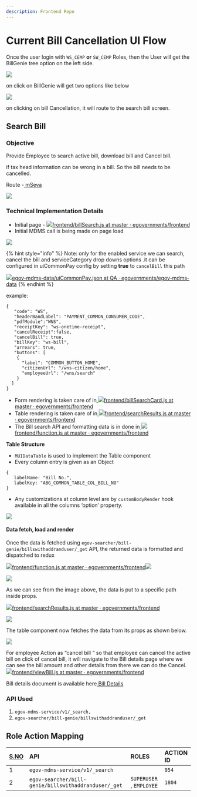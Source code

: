 ```yaml
---
description: Frontend Repo
---
```


# Current Bill Cancellation UI Flow

Once the user login with `WS_CEMP` **or** `SW_CEMP` Roles, then the User will get the BillGenie tree option on the left side.

![](../../../.gitbook/assets/image%20%28157%29.png)

on click on BillGenie will get two options like below

![](../../../.gitbook/assets/image%20%28136%29.png)

on clicking on bill Cancellation, it will route to the search bill screen.

## **Search Bill**

### **Objective**

Provide Employee to search active bill, download bill and Cancel bill.

if tax head information can be wrong in a bill. So the bill needs to be cancelled.

Route -[ mSeva](https://qa.digit.org/employee/bills/billSearch)

![](../../../.gitbook/assets/image%20%28221%29.png)

### Technical Implementation Details

*  Initial page - [![](https://github.com/fluidicon.png)frontend/billSearch.js at master · egovernments/frontend](https://github.com/egovernments/frontend/blob/master/web/rainmaker/dev-packages/egov-abg-dev/src/ui-config/screens/specs/bills/billSearch.js)
* Initial MDMS call is being made on page load

![](../../../.gitbook/assets/image%20%28230%29.png)

{% hint style="info" %}
Note: only for the enabled service we can search, cancel the bill and serviceCategory drop downs options .it can be configured in uiCommonPay config by setting **true** to `cancelBill`  this path

[![](https://github.com/fluidicon.png)egov-mdms-data/uiCommonPay.json at QA · egovernments/egov-mdms-data](https://github.com/egovernments/egov-mdms-data/blob/QA/data/pb/common-masters/uiCommonPay.json)
{% endhint %}

example:

```text
{
   "code": "WS",
   "headerBandLabel": "PAYMENT_COMMON_CONSUMER_CODE",
   "pdfModule":"WNS",
   "receiptKey": "ws-onetime-receipt",
   "cancelReceipt":false,
   "cancelBill": true,
   "billKey": "ws-bill",
   "arrears": true,
   "buttons": [
    {
      "label": "COMMON_BUTTON_HOME",
      "citizenUrl": "/wns-citizen/home",
      "employeeUrl": "/wns/search"
    }
  ]
}
```

* Form rendering is taken care of in[ ![](https://github.com/fluidicon.png)frontend/billSearchCard.js at master · egovernments/frontend](https://github.com/egovernments/frontend/blob/master/web/rainmaker/dev-packages/egov-abg-dev/src/ui-config/screens/specs/bills/billSearchResources/billSearchCard.js)
* Table rendering is taken care of in[ ![](https://github.com/fluidicon.png)frontend/searchResults.js at master · egovernments/frontend](https://github.com/egovernments/frontend/blob/master/web/rainmaker/dev-packages/egov-abg-dev/src/ui-config/screens/specs/bills/billSearchResources/searchResults.js)
* The Bill search API and formatting data is in done in[ ![](https://github.com/fluidicon.png)frontend/function.js at master · egovernments/frontend](https://github.com/egovernments/frontend/blob/master/web/rainmaker/dev-packages/egov-abg-dev/src/ui-config/screens/specs/bills/billSearchResources/function.js)

**Table Structure**

* `MUIDataTable` is used to implement the Table component
* Every column entry is given as an Object

```text
{
   labelName: "Bill No.",
   labelKey: "ABG_COMMON_TABLE_COL_BILL_NO"
}
```

* Any customizations at column level are by `customBodyRender` hook available in all the columns ‘option’ property.

![](../../../.gitbook/assets/image%20%28121%29.png)

#### Data fetch, load and render <a id="Data-fetch,load-and-render-:"></a>

Once the data is fetched using `egov-searcher/bill-genie/billswithaddranduser/_get` API, the returned data is formatted and dispatched to redux

[![](https://github.com/fluidicon.png)frontend/function.js at master · egovernments/frontend](https://github.com/egovernments/frontend/blob/master/web/rainmaker/dev-packages/egov-abg-dev/src/ui-config/screens/specs/bills/billSearchResources/function.js)![](blob:https://digit-discuss.atlassian.net/d7d401f7-90dc-4940-8293-37c3c8fd2a08#media-blob-url=true&id=379cbc6b-f53c-43ed-8a5b-e3922078b84d&collection=contentId-1847263265&contextId=1847263265&mimeType=image%2Fpng&name=image-20210727-103850.png&size=111637&width=947&height=491)

![](../../../.gitbook/assets/image%20%28204%29.png)

As we can see from the image above, the data is put to a specific path inside props.

[![](https://github.com/fluidicon.png)frontend/searchResults.js at master · egovernments/frontend](https://github.com/egovernments/frontend/blob/master/web/rainmaker/dev-packages/egov-abg-dev/src/ui-config/screens/specs/bills/billSearchResources/searchResults.js)

![](../../../.gitbook/assets/image%20%28181%29.png)

The table component now fetches the data from its props as shown below.

![](../../../.gitbook/assets/image%20%28264%29.png)

For employee Action as “cancel bill “ so that employee can cancel the active bill on click of cancel bill, it will navigate to the Bill details page where we can see the bill amount and other details from there we can do the Cancel.[ ![](https://github.com/fluidicon.png)frontend/viewBill.js at master · egovernments/frontend](https://github.com/egovernments/frontend/blob/master/web/rainmaker/dev-packages/egov-abg-dev/src/ui-config/screens/specs/bills/viewBill.js)

Bill details document is available here[ Bill Details](bill-details-ui-flow.md)

### **API Used**

1. `egov-mdms-service/v1/_search,`
2. `egov-searcher/bill-genie/billswithaddranduser/_get`

## **Role Action Mapping**

| [**S.NO**](http://s.no/) | **API** | **ROLES** | **ACTION ID** |
| :--- | :--- | :--- | :--- |
| 1 | `egov-mdms-service/v1/_search` |  | `954` |
| 2 | `egov-searcher/bill-genie/billswithaddranduser/_get` | `SUPERUSER` , `EMPLOYEE` | `1804` |







